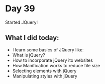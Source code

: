 # Day 39

Started JQuery!


## What I did today:

 - I learn some basics of JQuery like:
 - What is jQuery?
 - How to incorporate jQuery ito websites
 - How Manification works to reduce file size
 - Selecting elements with jQuery
 - Manipulating styles with jQuery
